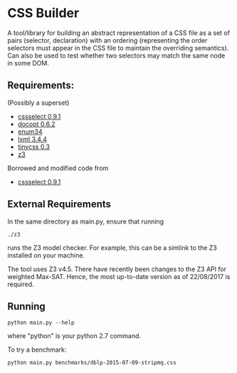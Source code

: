 # CSS Builder

A tool/library for building an abstract representation of a CSS file as a set of
pairs (selector, declaration) with an ordering (representing the order selectors
must appear in the CSS file to maintain the overriding semantics).  Can
also be used to test whether two selectors may match the same node in some DOM.

## Requirements:

(Possibly a superset)

* [cssselect 0.9.1](https://pypi.python.org/pypi/cssselect)
* [docopt 0.6.2](https://pypi.python.org/pypi/docopt)
* [enum34](https://pypi.python.org/pypi/enum34)
* [lxml 3.4.4](https://pypi.python.org/pypi/lxml)
* [tinycss 0.3](https://pypi.python.org/pypi/tinycss)
* [z3](http://research.microsoft.com/en-us/um/redmond/projects/z3/z3.html)

Borrowed and modified code from

* [cssselect 0.9.1](https://pypi.python.org/pypi/cssselect)

## External Requirements

In the same directory as main.py, ensure that running 

    ./z3

runs the Z3 model checker.  For example, this can be a simlink to the
Z3 installed on your machine.  

The tool uses Z3 v4.5.  There have recently been changes to the Z3 API
for weighted Max-SAT.  Hence, the most up-to-date version as of
22/08/2017 is required.

## Running

    python main.py --help

where "python" is your python 2.7 command.

To try a benchmark:

    python main.py benchmarks/dblp-2015-07-09-stripmq.css
